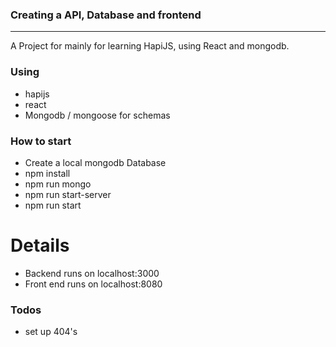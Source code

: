 ### Creating a API, Database and frontend
---
A Project for mainly for learning HapiJS, using React and mongodb.

### Using
- hapijs
- react
- Mongodb / mongoose for schemas

### How to start
- Create a local mongodb Database
- npm install
- npm run mongo
- npm run start-server
- npm run start

# Details
- Backend runs on localhost:3000
- Front end runs on localhost:8080


### Todos
- set up 404's
